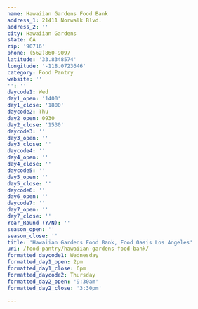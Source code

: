 ```yaml
---
name: Hawaiian Gardens Food Bank
address_1: 21411 Norwalk Blvd.
address_2: ''
city: Hawaiian Gardens
state: CA
zip: '90716'
phone: (562)860-9097
latitude: '33.8348574'
longitude: '-118.0723646'
category: Food Pantry
website: ''
'': ''
daycode1: Wed
day1_open: '1400'
day1_close: '1800'
daycode2: Thu
day2_open: 0930
day2_close: '1530'
daycode3: ''
day3_open: ''
day3_close: ''
daycode4: ''
day4_open: ''
day4_close: ''
daycode5: ''
day5_open: ''
day5_close: ''
daycode6: ''
day6_open: ''
daycode7: ''
day7_open: ''
day7_close: ''
Year_Round (Y/N): ''
season_open: ''
season_close: ''
title: 'Hawaiian Gardens Food Bank, Food Oasis Los Angeles'
uri: /food-pantry/hawaiian-gardens-food-bank/
formatted_daycode1: Wednesday
formatted_day1_open: 2pm
formatted_day1_close: 6pm
formatted_daycode2: Thursday
formatted_day2_open: '9:30am'
formatted_day2_close: '3:30pm'

---
```

